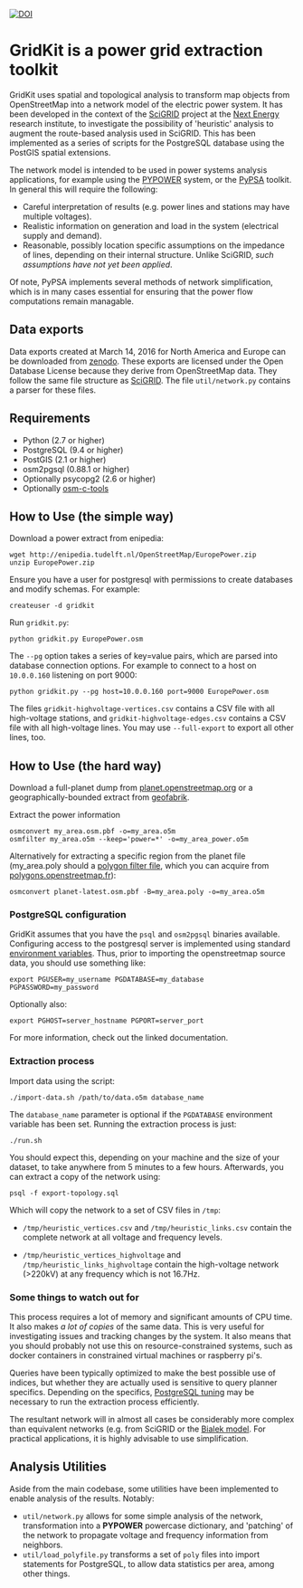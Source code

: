 [![DOI](https://zenodo.org/badge/20808/bdw/GridKit.svg)](https://zenodo.org/badge/latestdoi/20808/bdw/GridKit)

# GridKit is a power grid extraction toolkit

GridKit uses spatial and topological analysis to transform map objects
from OpenStreetMap into a network model of the electric power
system. It has been developed in the context of the
[SciGRID](http://scigrid.de) project at the
[Next Energy](http://www.next-energy.de/) research institute, to
investigate the possibility of 'heuristic' analysis to augment the
route-based analysis used in SciGRID. This has been implemented as a
series of scripts for the PostgreSQL database using the PostGIS
spatial extensions.

The network model is intended to be used in power systems analysis
applications, for example using the
[PYPOWER](https://rwl.github.io/PYPOWER) system, or the
[PyPSA](https://github.com/FRESNA/PyPSA) toolkit. In general this will
require the following:

* Careful interpretation of results (e.g. power lines and stations may
  have multiple voltages).
* Realistic information on generation and load in the system
  (electrical supply and demand).
* Reasonable, possibly location specific assumptions on the impedance
  of lines, depending on their internal structure. Unlike SciGRID,
  *such assumptions have not yet been applied*.

Of note, PyPSA implements several methods of network simplification,
which is in many cases essential for ensuring that the power flow
computations remain managable.

## Data exports

Data exports created at March 14, 2016 for North America and Europe
can be downloaded from
[zenodo](https://zenodo.org/record/47317). These exports are licensed
under the Open Database License because they derive from OpenStreetMap
data. They follow the same file structure as [SciGRID](http://scigrid.de/).
The file `util/network.py` contains a parser for these files.

## Requirements

* Python (2.7 or higher)
* PostgreSQL (9.4 or higher)
* PostGIS (2.1 or higher)
* osm2pgsql (0.88.1 or higher)
* Optionally psycopg2 (2.6 or higher)
* Optionally [osm-c-tools](https://gitlab.com/osm-c-tools/osmctools)


## How to Use (the simple way)

Download a power extract from enipedia:

    wget http://enipedia.tudelft.nl/OpenStreetMap/EuropePower.zip
    unzip EuropePower.zip

Ensure you have a user for postgresql with permissions to create
databases and modify schemas. For example:

    createuser -d gridkit

Run `gridkit.py`:

    python gridkit.py EuropePower.osm

The `--pg` option takes a series of key=value pairs, which are parsed
into database connection options. For example to connect to a host on
`10.0.0.160` listening on port 9000:

    python gridkit.py --pg host=10.0.0.160 port=9000 EuropePower.osm

The files `gridkit-highvoltage-vertices.csv` contains a CSV file with
all high-voltage stations, and `gridkit-highvoltage-edges.csv`
contains a CSV file with all high-voltage lines. You may use
`--full-export` to export all other lines, too.

## How to Use (the hard way)

Download a full-planet dump from
[planet.openstreetmap.org](http://planet.openstreetmap.org/pbf/) or a
geographically-bounded extract from
[geofabrik](http://download.geofabrik.de/).

Extract the power information

    osmconvert my_area.osm.pbf -o=my_area.o5m
    osmfilter my_area.o5m --keep='power=*' -o=my_area_power.o5m

Alternatively for extracting a specific region from the planet file
(my\_area.poly should a
[polygon filter file](http://wiki.openstreetmap.org/wiki/Osmosis/Polygon_Filter_File_Format),
which you can acquire from
[polygons.openstreetmap.fr](http://polygons.openstreetmap.fr)):

    osmconvert planet-latest.osm.pbf -B=my_area.poly -o=my_area.o5m

### PostgreSQL configuration

GridKit assumes that you have the `psql` and `osm2pgsql` binaries
available. Configuring access to the postgresql server is implemented
using standard
[environment variables](http://www.postgresql.org/docs/9.4/static/libpq-envars.html). Thus,
prior to importing the openstreetmap source data, you should use something like:

    export PGUSER=my_username PGDATABASE=my_database PGPASSWORD=my_password

Optionally also:

    export PGHOST=server_hostname PGPORT=server_port

For more information, check out the linked documentation.

### Extraction process

Import data using the script:

    ./import-data.sh /path/to/data.o5m database_name

The `database_name` parameter is optional if the `PGDATABASE`
environment variable has been set. Running the extraction process is just:

    ./run.sh

You should expect this, depending on your machine and the size of your
dataset, to take anywhere from 5 minutes to a few hours. Afterwards,
you can extract a copy of the network using:

    psql -f export-topology.sql

Which will copy the network to a set of CSV files in `/tmp`:

* `/tmp/heuristic_vertices.csv` and `/tmp/heuristic_links.csv` contain
  the complete network at all voltage and frequency levels.

* `/tmp/heuristic_vertices_highvoltage` and
  `/tmp/heuristic_links_highvoltage` contain the high-voltage network
  (>220kV) at any frequency which is not 16.7Hz.


### Some things to watch out for

This process requires a lot of memory and significant amounts of CPU
time. It also makes *a lot of copies* of the same data. This is very
useful for investigating issues and tracking changes by the system. It
also means that you should probably not use this on
resource-constrained systems, such as docker containers in constrained
virtual machines or raspberry pi's.

Queries have been typically optimized to make the best possible use of
indices, but whether they are actually used is sensitive to query
planner specifics. Depending on the specifics,
[PostgreSQL tuning](https://wiki.postgresql.org/wiki/Performance_Optimization)
may be necessary to run the extraction process efficiently.

The resultant network will in almost all cases be considerably more
complex than equivalent networks (e.g. from SciGRID or the
[Bialek model](http://www.powerworld.com/knowledge-base/updated-and-validated-power-flow-model-of-the-main-continental-european-transmission-network). For
practical applications, it is highly advisable to use simplification.


## Analysis Utilities

Aside from the main codebase, some utilities have been implemented to
enable analysis of the results. Notably:

* `util/network.py` allows for some simple analysis of the network,
  transformation into a **PYPOWER** powercase dictionary, and
  'patching' of the network to propagate voltage and frequency
  information from neighbors.
* `util/load_polyfile.py` transforms a set of `poly` files into import
  statements for PostgreSQL, to allow data statistics per area, among
  other things.



